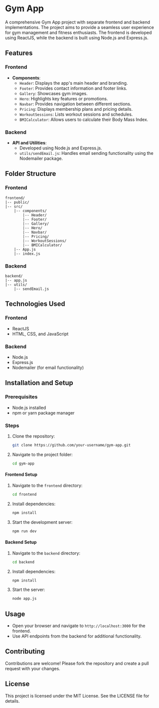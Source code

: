 # Gym App

A comprehensive Gym App project with separate frontend and backend implementations. The project aims to provide a seamless user experience for gym management and fitness enthusiasts. The frontend is developed using ReactJS, while the backend is built using Node.js and Express.js.

## Features

### Frontend
- **Components**:
  - `Header`: Displays the app's main header and branding.
  - `Footer`: Provides contact information and footer links.
  - `Gallery`: Showcases gym images.
  - `Hero`: Highlights key features or promotions.
  - `Navbar`: Provides navigation between different sections.
  - `Pricing`: Displays membership plans and pricing details.
  - `WorkoutSessions`: Lists workout sessions and schedules.
  - `BMICalculator`: Allows users to calculate their Body Mass Index.

### Backend
- **API and Utilities**:
  - Developed using Node.js and Express.js.
  - `utils/sendEmail.js`: Handles email sending functionality using the Nodemailer package.

## Folder Structure

### Frontend
```
frontend/
|-- public/
|-- src/
    |-- components/
        |-- Header/
        |-- Footer/
        |-- Gallery/
        |-- Hero/
        |-- Navbar/
        |-- Pricing/
        |-- WorkoutSessions/
        |-- BMICalculator/
    |-- App.js
    |-- index.js
```

### Backend
```
backend/
|-- app.js
|-- utils/
    |-- sendEmail.js
```

## Technologies Used

### Frontend
- ReactJS
- HTML, CSS, and JavaScript

### Backend
- Node.js
- Express.js
- Nodemailer (for email functionality)

## Installation and Setup

### Prerequisites
- Node.js installed
- npm or yarn package manager

### Steps
1. Clone the repository:
   ```bash
   git clone https://github.com/your-username/gym-app.git
   ```
2. Navigate to the project folder:
   ```bash
   cd gym-app
   ```

#### Frontend Setup
1. Navigate to the `frontend` directory:
   ```bash
   cd frontend
   ```
2. Install dependencies:
   ```bash
   npm install
   ```
3. Start the development server:
   ```bash
   npm run dev
   ```

#### Backend Setup
1. Navigate to the `backend` directory:
   ```bash
   cd backend
   ```
2. Install dependencies:
   ```bash
   npm install
   ```
3. Start the server:
   ```bash
   node app.js
   ```

## Usage
- Open your browser and navigate to `http://localhost:3000` for the frontend.
- Use API endpoints from the backend for additional functionality.

## Contributing
Contributions are welcome! Please fork the repository and create a pull request with your changes.

## License
This project is licensed under the MIT License. See the LICENSE file for details.
